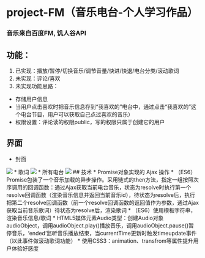 # project-FM（音乐电台-个人学习作品）
### 音乐来自百度FM, 饥人谷API
## 功能：
1. 已实现：播放/暂停/切换音乐/调节音量/快进/快退/电台分类/滚动歌词
2. 未实现：评论/喜欢
3. 未实现功能思路：
* 存储用户信息
* 当用户点击喜欢时把音乐信息存到“我喜欢的”电台中，通过点击“我喜欢的”这个电台节目，用户可以获取自己点过喜欢的音乐）
* 权限设置：评论读的权限public，写的权限只属于创建它的用户
## 界面
* 封面
<img src="https://github.com/weinaisha/project-FM/blob/master/src/png/1.png"/>
* 歌词
<img src="https://github.com/weinaisha/project-FM/blob/master/src/png/lyrics.png"/>
* 所有电台
<img src="https://github.com/weinaisha/project-FM/blob/master/src/png/alume.png"/>
## 技术
* Promise对象实现的 Ajax 操作
* （ES6）Promise包装了一个音乐加载的异步操作。采用链式的then方法，指定一组按照次序调用的回调函数：通过Ajax获取当前电台音乐，状态为resolve时执行第一个resolve回调函数（渲染音乐信息并返回当前音乐id），待状态为resolve后，执行把第二个resolve回调函数（前一个resolve回调函数的返回值作为参数，通过Ajax获取当前音乐歌词）待状态为resolve后，渲染歌词
* （ES6）使用模板字符串，渲染音乐信息/歌词
* HTML5媒体元素Audio类型：创建Audio对象audioObject，调用audioObject.play()播放音乐，调用audioObject.pause()暂停音乐，‘ended’监听音乐播放结束，当currentTime更新时触发timeupdate事件（以此事件做滚动歌词功能）
* 使用CSS3：animation、transfrom等属性提升用户体验好感度
